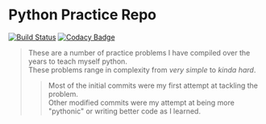 # Python Practice Repo
[![Build Status](https://img.shields.io/travis/loganthomas/Python_Practice/master.svg?logo=travis)](https://travis-ci.com/loganthomas/Python_Practice)
[![Codacy Badge](https://api.codacy.com/project/badge/Grade/24fbd32f2ed74411a3628fe8739e9950)](https://www.codacy.com/manual/loganthomas/Python_Practice?utm_source=github.com&amp;utm_medium=referral&amp;utm_content=loganthomas/Python_Practice&amp;utm_campaign=Badge_Grade)
> These are a number of practice problems I have compiled over the years to teach myself python.  
> These problems range in complexity from *very simple* to *kinda hard*.  
>> Most of the initial commits were my first attempt at tackling the problem.  
>> Other modified commits were my attempt at being more "pythonic" or writing better code as I learned. 

